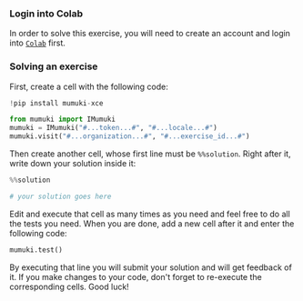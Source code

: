 ### Login into Colab

In order to solve this exercise, you will need to create an account and login into [`Colab`](https://colab.research.google.com/) first.

### Solving an exercise

First, create a cell with the following code:

```python
!pip install mumuki-xce

from mumuki import IMumuki
mumuki = IMumuki("#...token...#", "#...locale...#")
mumuki.visit("#...organization...#", "#...exercise_id...#")
```

Then create another cell, whose first line must be `%%solution`. Right after it, write down your solution inside it:

```python
%%solution

# your solution goes here
```

Edit and execute that cell as many times as you need and feel free to do all the tests you need. When you are done, add a new cell after it and enter the following code:

```python
mumuki.test()
```

By executing that line you will submit your solution and will get feedback of it. If you make changes to your code, don't forget to re-execute the corresponding cells. Good luck!
